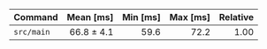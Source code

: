 | Command | Mean [ms] | Min [ms] | Max [ms] | Relative |
|:---|---:|---:|---:|---:|
| `src/main` | 66.8 ± 4.1 | 59.6 | 72.2 | 1.00 |
